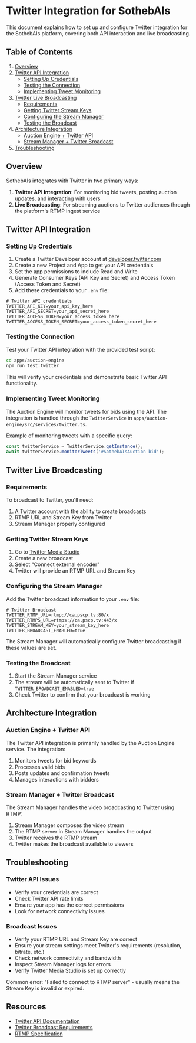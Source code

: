 # Twitter Integration for SothebAIs

This document explains how to set up and configure Twitter integration for the SothebAIs platform, covering both API interaction and live broadcasting.

## Table of Contents

1. [Overview](#overview)
2. [Twitter API Integration](#twitter-api-integration)
   - [Setting Up Credentials](#setting-up-credentials)
   - [Testing the Connection](#testing-the-connection)
   - [Implementing Tweet Monitoring](#implementing-tweet-monitoring)
3. [Twitter Live Broadcasting](#twitter-live-broadcasting)
   - [Requirements](#requirements)
   - [Getting Twitter Stream Keys](#getting-twitter-stream-keys)
   - [Configuring the Stream Manager](#configuring-the-stream-manager)
   - [Testing the Broadcast](#testing-the-broadcast)
4. [Architecture Integration](#architecture-integration)
   - [Auction Engine + Twitter API](#auction-engine--twitter-api)
   - [Stream Manager + Twitter Broadcast](#stream-manager--twitter-broadcast)
5. [Troubleshooting](#troubleshooting)

## Overview

SothebAIs integrates with Twitter in two primary ways:

1. **Twitter API Integration**: For monitoring bid tweets, posting auction updates, and interacting with users
2. **Live Broadcasting**: For streaming auctions to Twitter audiences through the platform's RTMP ingest service

## Twitter API Integration

### Setting Up Credentials

1. Create a Twitter Developer account at [developer.twitter.com](https://developer.twitter.com)
2. Create a new Project and App to get your API credentials
3. Set the app permissions to include Read and Write
4. Generate Consumer Keys (API Key and Secret) and Access Token (Access Token and Secret)
5. Add these credentials to your `.env` file:

```
# Twitter API credentials
TWITTER_API_KEY=your_api_key_here
TWITTER_API_SECRET=your_api_secret_here
TWITTER_ACCESS_TOKEN=your_access_token_here
TWITTER_ACCESS_TOKEN_SECRET=your_access_token_secret_here
```

### Testing the Connection

Test your Twitter API integration with the provided test script:

```bash
cd apps/auction-engine
npm run test:twitter
```

This will verify your credentials and demonstrate basic Twitter API functionality.

### Implementing Tweet Monitoring

The Auction Engine will monitor tweets for bids using the API. The integration is handled through the `TwitterService` in `apps/auction-engine/src/services/twitter.ts`.

Example of monitoring tweets with a specific query:

```typescript
const twitterService = TwitterService.getInstance();
await twitterService.monitorTweets('#SothebAIsAuction bid');
```

## Twitter Live Broadcasting

### Requirements

To broadcast to Twitter, you'll need:

1. A Twitter account with the ability to create broadcasts
2. RTMP URL and Stream Key from Twitter
3. Stream Manager properly configured

### Getting Twitter Stream Keys

1. Go to [Twitter Media Studio](https://media.twitter.com/)
2. Create a new broadcast
3. Select "Connect external encoder"
4. Twitter will provide an RTMP URL and Stream Key

### Configuring the Stream Manager

Add the Twitter broadcast information to your `.env` file:

```
# Twitter Broadcast
TWITTER_RTMP_URL=rtmp://ca.pscp.tv:80/x
TWITTER_RTMPS_URL=rtmps://ca.pscp.tv:443/x
TWITTER_STREAM_KEY=your_stream_key_here
TWITTER_BROADCAST_ENABLED=true
```

The Stream Manager will automatically configure Twitter broadcasting if these values are set.

### Testing the Broadcast

1. Start the Stream Manager service
2. The stream will be automatically sent to Twitter if `TWITTER_BROADCAST_ENABLED=true`
3. Check Twitter to confirm that your broadcast is working

## Architecture Integration

### Auction Engine + Twitter API

The Twitter API integration is primarily handled by the Auction Engine service. The integration:

1. Monitors tweets for bid keywords
2. Processes valid bids
3. Posts updates and confirmation tweets
4. Manages interactions with bidders

### Stream Manager + Twitter Broadcast

The Stream Manager handles the video broadcasting to Twitter using RTMP:

1. Stream Manager composes the video stream
2. The RTMP server in Stream Manager handles the output
3. Twitter receives the RTMP stream
4. Twitter makes the broadcast available to viewers

## Troubleshooting

### Twitter API Issues

- Verify your credentials are correct
- Check Twitter API rate limits 
- Ensure your app has the correct permissions
- Look for network connectivity issues

### Broadcast Issues

- Verify your RTMP URL and Stream Key are correct
- Ensure your stream settings meet Twitter's requirements (resolution, bitrate, etc.)
- Check network connectivity and bandwidth
- Inspect Stream Manager logs for errors
- Verify Twitter Media Studio is set up correctly

Common error: "Failed to connect to RTMP server" - usually means the Stream Key is invalid or expired.

## Resources

- [Twitter API Documentation](https://developer.twitter.com/en/docs/twitter-api)
- [Twitter Broadcast Requirements](https://help.twitter.com/en/using-twitter/twitter-live)
- [RTMP Specification](https://www.adobe.com/devnet/rtmp.html) 